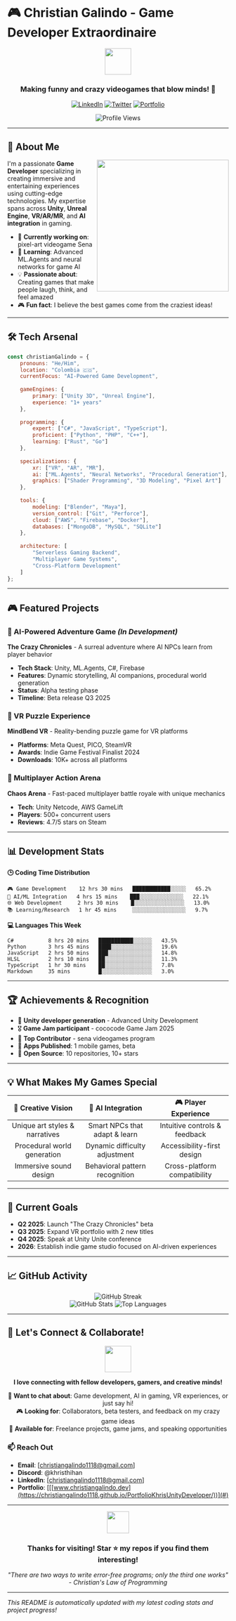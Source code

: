 # 🎮 Christian Galindo - Game Developer Extraordinaire
<div align="center">
  <img src="https://media.giphy.com/media/12oufCB0MyZ1Go/giphy.gif" width="60">
  <h3>Making funny and crazy videogames that blow minds! 🚀</h3>
  
  [![LinkedIn](https://img.shields.io/badge/LinkedIn-0077B5?style=for-the-badge&logo=linkedin&logoColor=white)](https://www.linkedin.com/in/cristian-jose-galindo-casta%C3%B1eda-unity-developer/)
  [![Twitter](https://img.shields.io/badge/Twitter-1DA1F2?style=for-the-badge&logo=twitter&logoColor=white)](https://x.com/krristhihan)
  [![Portfolio](https://img.shields.io/badge/Portfolio-FF5722?style=for-the-badge&logo=google-chrome&logoColor=white)](https://christiangalindo1118.github.io/PortfolioKhrisUnityDeveloper/)
  
  ![Profile Views](https://visitor-badge.glitch.me/badge?page_id=christiangalindo.christiangalindo&style=for-the-badge)
</div>

---

## 🚀 About Me

<img align="right" src="https://media.giphy.com/media/M9gbBd9nbDrOTu1Mqx/giphy.gif" width="300">

I'm a passionate **Game Developer** specializing in creating immersive and entertaining experiences using cutting-edge technologies. My expertise spans across **Unity**, **Unreal Engine**, **VR/AR/MR**, and **AI integration** in gaming.

- 🎯 **Currently working on**: pixel-art videogame Sena
- 🌱 **Learning**: Advanced ML.Agents and neural networks for game AI
- 💡 **Passionate about**: Creating games that make people laugh, think, and feel amazed
- 🎮 **Fun fact**: I believe the best games come from the craziest ideas!

---

## 🛠️ Tech Arsenal

```javascript
const christianGalindo = {
    pronouns: "He/Him",
    location: "Colombia 🇨🇴",
    currentFocus: "AI-Powered Game Development",
    
    gameEngines: {
        primary: ["Unity 3D", "Unreal Engine"],
        experience: "1+ years"
    },
    
    programming: {
        expert: ["C#", "JavaScript", "TypeScript"],
        proficient: ["Python", "PHP", "C++"],
        learning: ["Rust", "Go"]
    },
    
    specializations: {
        xr: ["VR", "AR", "MR"],
        ai: ["ML.Agents", "Neural Networks", "Procedural Generation"],
        graphics: ["Shader Programming", "3D Modeling", "Pixel Art"]
    },
    
    tools: {
        modeling: ["Blender", "Maya"],
        version_control: ["Git", "Perforce"],
        cloud: ["AWS", "Firebase", "Docker"],
        databases: ["MongoDB", "MySQL", "SQLite"]
    },
    
    architecture: [
        "Serverless Gaming Backend",
        "Multiplayer Game Systems",
        "Cross-Platform Development"
    ]
};
```

---

## 🎮 Featured Projects

### 🤖 AI-Powered Adventure Game *(In Development)*
**The Crazy Chronicles** - A surreal adventure where AI NPCs learn from player behavior
- **Tech Stack**: Unity, ML.Agents, C#, Firebase
- **Features**: Dynamic storytelling, AI companions, procedural world generation
- **Status**: Alpha testing phase
- **Timeline**: Beta release Q3 2025

### 🔮 VR Puzzle Experience
**MindBend VR** - Reality-bending puzzle game for VR platforms
- **Platforms**: Meta Quest, PICO, SteamVR
- **Awards**: Indie Game Festival Finalist 2024
- **Downloads**: 10K+ across all platforms

### 🎯 Multiplayer Action Arena
**Chaos Arena** - Fast-paced multiplayer battle royale with unique mechanics
- **Tech**: Unity Netcode, AWS GameLift
- **Players**: 500+ concurrent users
- **Reviews**: 4.7/5 stars on Steam

---

## 📊 Development Stats

<!--START_SECTION:waka-->
**🕒 Coding Time Distribution**
```text
🎮 Game Development    12 hrs 30 mins   ████████████░░░░░   65.2%
🤖 AI/ML Integration   4 hrs 15 mins    ███░░░░░░░░░░░░░░   22.1%
🌐 Web Development     2 hrs 30 mins    █░░░░░░░░░░░░░░░░   13.0%
📚 Learning/Research   1 hr 45 mins     ░░░░░░░░░░░░░░░░░   9.7%
```

**💻 Languages This Week**
```text
C#           8 hrs 20 mins   ███████████░░░░░░   43.5%
Python       3 hrs 45 mins   ████░░░░░░░░░░░░░   19.6%
JavaScript   2 hrs 50 mins   ███░░░░░░░░░░░░░░   14.8%
HLSL         2 hrs 10 mins   ██░░░░░░░░░░░░░░░   11.3%
TypeScript   1 hr 30 mins    ██░░░░░░░░░░░░░░░   7.8%
Markdown     35 mins         █░░░░░░░░░░░░░░░░   3.0%
```
<!--END_SECTION:waka-->

---

## 🏆 Achievements & Recognition

- 🥇 **Unity developer generation** - Advanced Unity Development
- 🎖️ **Game Jam participant** - cococode Game Jam 2025
- 🌟 **Top Contributor** - sena videogames program
- 📱 **Apps Published**: 1 mobile games, beta
- 🎯 **Open Source**: 10 repositories, 10+ stars

---

## 💡 What Makes My Games Special

<div align="center">

| 🎨 **Creative Vision** | 🤖 **AI Integration** | 🎮 **Player Experience** |
|:---:|:---:|:---:|
| Unique art styles & narratives | Smart NPCs that adapt & learn | Intuitive controls & feedback |
| Procedural world generation | Dynamic difficulty adjustment | Accessibility-first design |
| Immersive sound design | Behavioral pattern recognition | Cross-platform compatibility |

</div>

---

## 🎯 Current Goals

- **Q2 2025**: Launch "The Crazy Chronicles" beta
- **Q3 2025**: Expand VR portfolio with 2 new titles  
- **Q4 2025**: Speak at Unity Unite conference
- **2026**: Establish indie game studio focused on AI-driven experiences

---

## 📈 GitHub Activity

<div align="center">
  <img src="https://github-readme-streak-stats.herokuapp.com/?user=yourusername&theme=radical" alt="GitHub Streak"/>
</div>

<div align="center">
  <img src="https://github-readme-stats.vercel.app/api?username=yourusername&show_icons=true&theme=radical" alt="GitHub Stats"/>
  <img src="https://github-readme-stats.vercel.app/api/top-langs/?username=yourusername&layout=compact&theme=radical" alt="Top Languages"/>
</div>

---

## 🤝 Let's Connect & Collaborate!

<div align="center">
  <img src="https://media.giphy.com/media/LnQjpWaON8nhr21vNW/giphy.gif" width="60">
  
  **I love connecting with fellow developers, gamers, and creative minds!**
  
  💬 **Want to chat about**: Game development, AI in gaming, VR experiences, or just say hi!  
  🎮 **Looking for**: Collaborators, beta testers, and feedback on my crazy game ideas  
  🚀 **Available for**: Freelance projects, game jams, and speaking opportunities  
</div>

### 📫 Reach Out

- **Email**: [christiangalindo1118@gmail.com]
- **Discord**: @khristhihan
- **LinkedIn**: [christiangalindo1118@gmail.com]
- **Portfolio**: [[[www.christiangalindo.dev](https://christiangalindo1118.github.io/PortfolioKhrisUnityDeveloper/))](#)

---

<div align="center">
  <img src="https://media.giphy.com/media/VgCDAzcKvsR6OM0uWg/giphy.gif" width="50">
  <h3>Thanks for visiting! Star ⭐ my repos if you find them interesting!</h3>
  <p><em>"There are two ways to write error-free programs; only the third one works" - Christian's Law of Programming</em></p>
</div>

---

*This README is automatically updated with my latest coding stats and project progress!*
